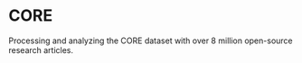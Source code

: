# CORE
Processing and analyzing the CORE dataset with over 8 million open-source research articles.
